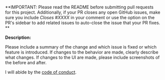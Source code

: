 **IMPORTANT: Please read the README before submitting pull requests for this project. Additionally, if your PR closes any open GitHub issues, make sure you include _Closes #XXXX_ in your comment or use the option on the PR's sidebar to add related issues to auto-close the issue that your PR fixes. **

**Description:**

Please include a summary of the change and which issue is fixed or which feature is introduced. If changes to the behavior are made, clearly describe what changes.
If changes to the UI are made, please include screenshots of the before and after.


I will abide by the [code of conduct](CODE_OF_CONDUCT.md).
